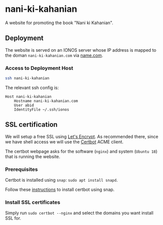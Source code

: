 # nani-ki-kahanian

A website for promoting the book "Nani ki Kahanian".

## Deployment

The website is served on an IONOS server whose IP address is mapped to
the doman `nani-ki-kahanian.com` via [name.com](https://www.name.com).

### Access to Deployment Host

```sh
ssh nani-ki-kahanian
```

The relevant ssh config is:

```text
Host nani-ki-kahanian
    Hostname nani-ki-kahanian.com
    User abid
    IdentityFile ~/.ssh/ionos
```

## SSL certification

We will setup a free SSL using [Let's Encrypt][lets-encrypt].
As recommended there, since we have shell access we will use
the [Certbot](https://certbot.eff.org/) ACME client.

The certbot webpage asks for the software (`nginx`) and
system (`Ubuntu 18`) that is running the website.

[lets-encrypt]: https://letsencrypt.org/getting-started/

### Prerequisites

Certbot is installed using `snap`: `sudo apt install snapd`.

Follow these [instructions][certbot-install-instructions] to install certbot using snap.

[certbot-install-instructions]: https://certbot.eff.org/instructions?ws=nginx&os=ubuntubionic

### Install SSL certificates

Simply run `sudo certbot --nginx` and select the domains you want install SSL for.

